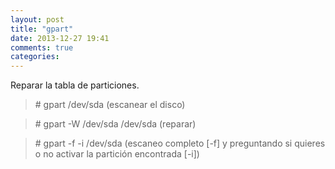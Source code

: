 ```yaml
---
layout: post
title: "gpart"
date: 2013-12-27 19:41
comments: true
categories: 
---
```

Reparar la tabla de particiones.

>\# gpart /dev/sda (escanear el disco)

>\# gpart -W /dev/sda /dev/sda (reparar)

>\# gpart -f -i /dev/sda (escaneo completo [-f] y preguntando si quieres o no activar la partición encontrada [-i])

